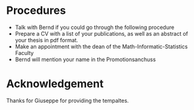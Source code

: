 # Procedures
- Talk with Bernd if you could go through the following procedure
- Prepare a CV with a list of your publications, as well as an abstract of your thesis in pdf format.
- Make an appointment with the dean of the Math-Informatic-Statistics Faculty
- Bernd will mention your name in the Promotionsanchuss



# Acknowledgement
Thanks for Giuseppe for providing the tempaltes.
